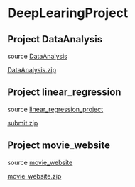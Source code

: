 # DeepLearingProject

## Project DataAnalysis

source [DataAnalysis](DataAnalysis)

[DataAnalysis.zip](DataAnalysis/DataAnalysis.zip)

## Project linear_regression

source [linear_regression_project](linear_project)

[submit.zip](linear_project/submit.zip)


## Project movie_website

source [movie_website](movie_website)

[movie_website.zip](movie_website/movie_website.zip)
